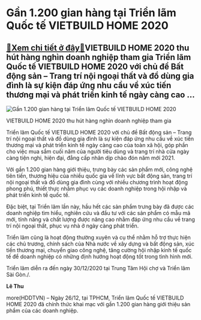 Gần 1.200 gian hàng tại Triển lãm Quốc tế VIETBUILD HOME 2020
=============================================================

[:gift:Xem chi tiết ở đây:gift:](https://hddtvn.com/gan-1-200-gian-hang-tai-trien-lam-quoc-te-vietbuild-home-2020/)VIETBUILD HOME 2020 thu hút hàng nghìn doanh nghiệp tham gia Triển lãm Quốc tế VIETBUILD HOME 2020 với chủ đề Bất động sản – Trang trí nội ngoại thất và đồ dùng gia đình là sự kiện đáp ứng nhu cầu về xúc tiến thương mại và phát triển kinh tế ngày càng cao …
-----------------------------------------------------------------------------------------------------------------------------------------------------------------------------------------------------------------------------------------------------------------





![Gần 1.200 gian hàng tại Triển lãm Quốc tế VIETBUILD HOME 2020](https://hddtvn.com/wp-content/uploads/2021/01/3046_vbil.jpg "Gần 1.200 gian hàng tại Triển lãm Quốc tế VIETBUILD HOME 2020")


VIETBUILD HOME 2020 thu hút hàng nghìn doanh nghiệp tham gia



Triển lãm Quốc tế VIETBUILD HOME 2020 với chủ đề Bất động sản – Trang trí nội ngoại thất và đồ dùng gia đình là sự kiện đáp ứng nhu cầu về xúc tiến thương mại và phát triển kinh tế ngày càng cao của toàn xã hội, góp phần cho việc mua sắm cuối năm của người tiêu dùng và trang trí nhà cửa ngày càng tiện nghi, hiện đại, đẳng cấp nhân dịp chào đón năm mới 2021.


Với gần 1.200 gian hàng giới thiệu, trưng bày các sản phẩm mới, công nghệ tiên tiến, thương hiệu của nhiều quốc gia về lĩnh vực bất động sản, trang trí nội ngoại thất và đồ dùng gia đình cùng với nhiều chương trình hoạt động phong phú, thiết thực nhằm phục vụ các doanh nghiệp trong hội nhập và phát triển kinh tế quốc tế.


Đặc biệt, tại Triển lãm lần này, hầu hết các sản phẩm trưng bày đã được các doanh nghiệp tìm hiểu, nghiên cứu và đầu tư với các sản phẩm có mẫu mã mới, tính năng và chất lượng được nâng cao nhằm đáp ứng nhu cầu về trang trí nội ngoại thất, phục vụ nhà ở ngày càng phát triển.


Triển lãm cũng là hoạt động thường xuyên và cụ thể nhằm hỗ trợ thực hiện các chủ trương, chính sách của Nhà nước về xây dựng và bất động sản, xúc tiến thương mại, chuyển giao công nghệ, tăng cường hội nhập kinh tế quốc tế để doanh nghiệp có những định hướng hoạt động tốt trong tình hình mới.


Triển lãm diễn ra đến ngày 30/12/2020 tại Trung Tâm Hội chợ và Triển lãm Sài Gòn./.




**Lê Thu**



more(HDDTVN) – Ngày 26/12, tại TPHCM, Triển lãm Quốc tế VIETBUILD HOME 2020 đã chính thức khai mạc với gần 1.200 gian hàng giới thiệu sản phẩm của các doanh nghiệp.

